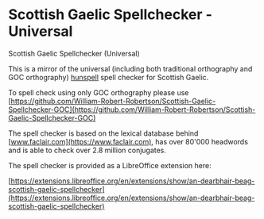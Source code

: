 # Scottish Gaelic Spellchecker - Universal
Scottish Gaelic Spellchecker (Universal)

This is a mirror of the universal (including both traditional orthography and GOC orthography) [hunspell](https://hunspell.github.io/) spell checker for Scottish Gaelic.

To spell check using only GOC orthography please use [https://github.com/William-Robert-Robertson/Scottish-Gaelic-Spellchecker-GOC](https://github.com/William-Robert-Robertson/Scottish-Gaelic-Spellchecker-GOC)

The spell checker is based on the lexical database behind [www.faclair.com](https://www.faclair.com), has over 80'000 headwords and is able to check over 2.8 million conjugates.

The spell checker is provided as a LibreOffice extension here:

[https://extensions.libreoffice.org/en/extensions/show/an-dearbhair-beag-scottish-gaelic-spellchecker](https://extensions.libreoffice.org/en/extensions/show/an-dearbhair-beag-scottish-gaelic-spellchecker)
